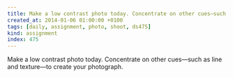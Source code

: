 ```yaml
---
title: Make a low contrast photo today. Concentrate on other cues—such as line and texture—to create your photograph.
created_at: 2014-01-06 01:00:00 +0100
tags: [daily, assignment, photo, shoot, ds475]
kind: assignment
index: 475
---
```


Make a low contrast photo today. Concentrate on other cues—such as line and texture—to create your photograph.

